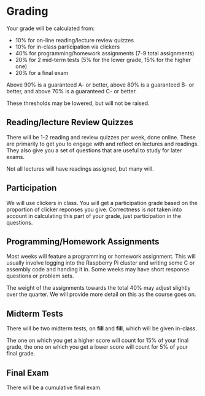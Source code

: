 # Grading

Your grade will be calculated from:

- 10% for on-line reading/lecture review quizzes
- 10% for in-class participation via clickers
- 40% for programming/homework assignments (7-9 total assignments)
- 20% for 2 mid-term tests (5% for the lower grade, 15% for the higher one)
- 20% for a final exam

Above 90% is a guaranteed A- or better, above 80% is a guaranteed B- or better, and above 70% is a guaranteed C- or better.

These thresholds may be lowered, but will not be raised.


## Reading/lecture Review Quizzes

There will be 1-2 reading and review quizzes per week, done online. These are primarily to get you to engage with and reflect on lectures and readings. They also give you a set of questions that are useful to study for later exams.

Not all lectures will have readings assigned, but many will.

## Participation

We will use clickers in class. You will get a participation grade based on the proportion of clicker reponses you give. Correctness is _not_ taken into account in calculating this part of your grade, just participation in the questions.

## Programming/Homework Assignments

Most weeks will feature a programming or homework assignment. This will usually involve logging into the Raspberry Pi cluster and writing some C or assembly code and handing it in. Some weeks may have short response questions or problem sets.

The weight of the assignments towards the total 40% may adjust slightly over the quarter. We will provide more detail on this as the course goes on.

## Midterm Tests

There will be two midterm tests, on **fill** and **fill**, which will be given in-class.

The one on which you get a higher score will count for 15% of your final grade, the one on which you get a lower score will count for 5% of your final grade.

## Final Exam

There will be a cumulative final exam.

